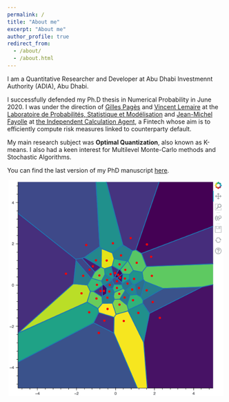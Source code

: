 ```yaml
---
permalink: /
title: "About me"
excerpt: "About me"
author_profile: true
redirect_from:
  - /about/
  - /about.html
---
```


I am a Quantitative Researcher and Developer at Abu Dhabi Investmennt Authority (ADIA), Abu Dhabi.

I successfully defended my Ph.D thesis in Numerical Probability in June 2020. I was under the direction of [Gilles Pagès](https://www.lpsm.paris/dw/doku.php?id=users:pages:index) and [Vincent Lemaire](https://perso.lpsm.paris/~vlemaire/site.html) at the [Laboratoire de Probabilités, Statistique et Modélisation](https://www.lpsm.paris/) and [Jean-Michel Fayolle](https://fr.linkedin.com/in/jean-michel-fayolle-68964930) at [the Independent Calculation Agent](https://www.the-ica.com/), a Fintech whose aim is to efficiently compute risk measures linked to counterparty default.

 My main research subject was **Optimal Quantization**, also known as K-means. I also had a keen interest for Multilevel Monte-Carlo methods and Stochastic Algorithms.

You can find the last version of my PhD manuscript [here](https://montest.github.io/files/thesis.pdf).


<center>
    <img alt="N_50_random_lloyd_100000" src="/images/posts/quantization/N_50_random_lloyd_100000.gif" width="500" />
</center>
